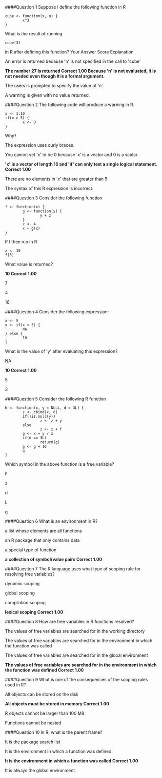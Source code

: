 ####Question 1
Suppose I define the following function in R
```
cube <- function(x, n) {
        x^3
}
```
What is the result of running
```
cube(3)
```
in R after defining this function?
Your Answer 		Score 	Explanation

An error is returned because 'n' is not specified in the call to 'cube' 

**The number 27 is returned 	Correct 	1.00 	Because 'n' is not evaluated, it is not needed even though it is a formal argument.**

The users is prompted to specify the value of 'n'.

A warning is given with no value returned. 			
 	

####Question 2
The following code will produce a warning in R.
```
x <- 1:10
if(x > 5) {
        x <- 0
}
```
Why?
 
The expression uses curly braces.

You cannot set 'x' to be 0 because 'x' is a vector and 0 is a scalar.

**'x' is a vector of length 10 and 'if' can only test a single logical statement. 	Correct 	1.00** 

There are no elements in 'x' that are greater than 5

The syntax of this R expression is incorrect. 			
 
####Question 3
Consider the following function
```
f <- function(x) {
        g <- function(y) {
                y + z
        }
        z <- 4
        x + g(x)
}
```
If I then run in R
```
z <- 10
f(3)
```
What value is returned?
 
**10 	Correct 	1.00**

7

4

16 			
 

####Question 4
Consider the following expression:
```
x <- 5
y <- if(x < 3) {
        NA
} else {
        10
}
```
What is the value of 'y' after evaluating this expression?
 
NA

**10 	Correct 	1.00**

5

3 			
 

####Question 5
Consider the following R function
```
h <- function(x, y = NULL, d = 3L) {
        z <- cbind(x, d)
        if(!is.null(y))
                z <- z + y
        else
                z <- z + f
        g <- x + y / z
        if(d == 3L)
                return(g)
        g <- g + 10
        g
}
```
Which symbol in the above function is a free variable?
 
**f**

z

d

L

g 			
 

####Question 6
What is an environment in R?
 
a list whose elements are all functions

an R package that only contains data

a special type of function

**a collection of symbol/value pairs 	Correct 	1.00** 	
 	
####Question 7
The R language uses what type of scoping rule for resolving free variables?
 
dynamic scoping

global scoping

compilation scoping

**lexical scoping 	Correct 	1.00** 	
 	
####Question 8
How are free variables in R functions resolved?
 
The values of free variables are searched for in the working directory

The values of free variables are searched for in the environment in which the function was called

The values of free variables are searched for in the global environment

**The values of free variables are searched for in the environment in which the function was defined 	Correct 	1.00** 	
 	
####Question 9
What is one of the consequences of the scoping rules used in R?
 
All objects can be stored on the disk

**All objects must be stored in memory 	Correct 	1.00**

R objects cannot be larger than 100 MB

Functions cannot be nested 			
 	
####Question 10
In R, what is the parent frame?
 
It is the package search list

It is the environment in which a function was defined

**It is the environment in which a function was called 	Correct 	1.00**

It is always the global environment
